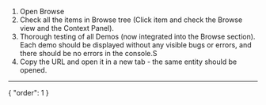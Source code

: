 1. Open Browse
2. Check all the items in Browse tree (Click item and check the Browse view and the Context Panel). 
3. Thorough testing of all Demos (now integrated into the Browse section). Each demo should be displayed without any visible bugs or errors, and there should be no errors in the console.S
4. Copy the URL and open it in a new tab - the same entity should be opened.
---
{
  "order": 1
}